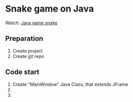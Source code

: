 # Snake game on Java 

Watch: [Java game snake](https://www.youtube.com/watch?v=TJvcYxfQ3J0)

## Preparation

1. Create project 
2. Create git repo

## Code start

1. Create "MainWindow" Java Class, that extends JFrame
2. 
3. 

